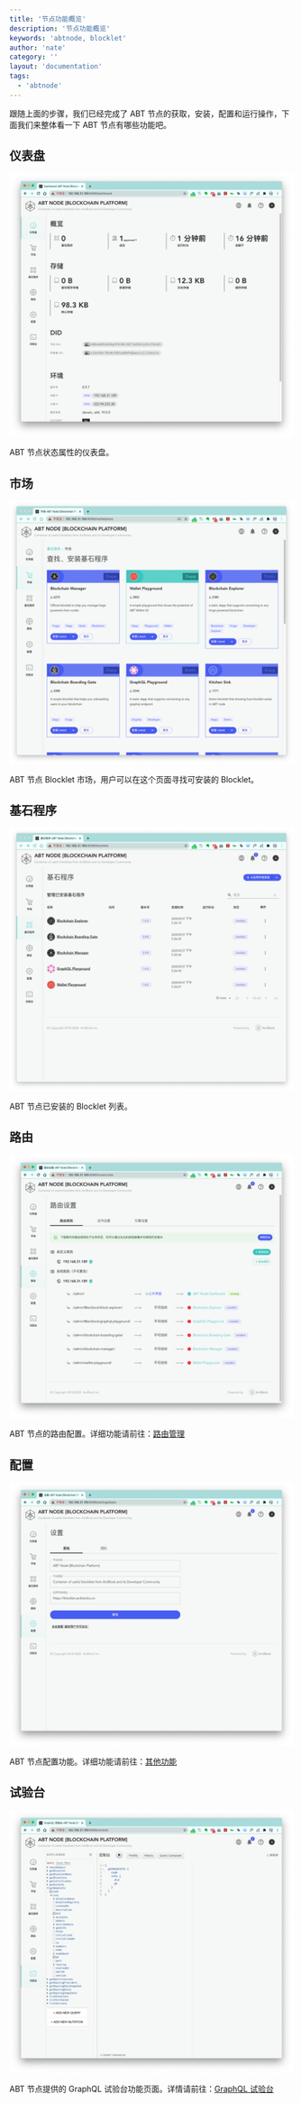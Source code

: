 ```yaml
---
title: '节点功能概览'
description: '节点功能概览'
keywords: 'abtnode, blocklet'
author: 'nate'
category: ''
layout: 'documentation'
tags:
  - 'abtnode'
---
```


跟随上面的步骤，我们已经完成了 ABT 节点的获取，安装，配置和运行操作，下面我们来整体看一下 ABT 节点有哪些功能吧。

## 仪表盘

![](./images/abtnode-overview-1-zh.png)

ABT 节点状态属性的仪表盘。

## 市场

![](./images/abtnode-overview-2-zh.png)

ABT 节点 Blocklet 市场，用户可以在这个页面寻找可安装的 Blocklet。

## 基石程序

![](./images/abtnode-overview-3-zh.png)

ABT 节点已安装的 Blocklet 列表。

## 路由

![](./images/abtnode-overview-4-zh.png)

ABT 节点的路由配置。详细功能请前往：[路由管理](/zh/abtnode/router)

## 配置

![](./images/abtnode-overview-5-zh.png)

ABT 节点配置功能。详细功能请前往：[其他功能](/zh/abtnode/misc)

## 试验台

![](./images/abtnode-overview-6-zh.png)

ABT 节点提供的 GraphQL 试验台功能页面。详情请前往：[GraphQL 试验台](/zh/abtnode/misc/graphql-console)
